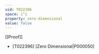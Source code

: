 ```yaml
---
uid: T022396
space: i^i
property: zero-dimensional
value: false
---
```

[[Proof]]

* [T022396] [Zero Dimensional|P000050]

